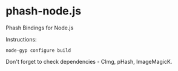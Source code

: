 phash-node.js
=============

Phash Bindings for Node.js

Instructions:

    node-gyp configure build

Don't forget to check dependencies - CImg, pHash, ImageMagicK.
